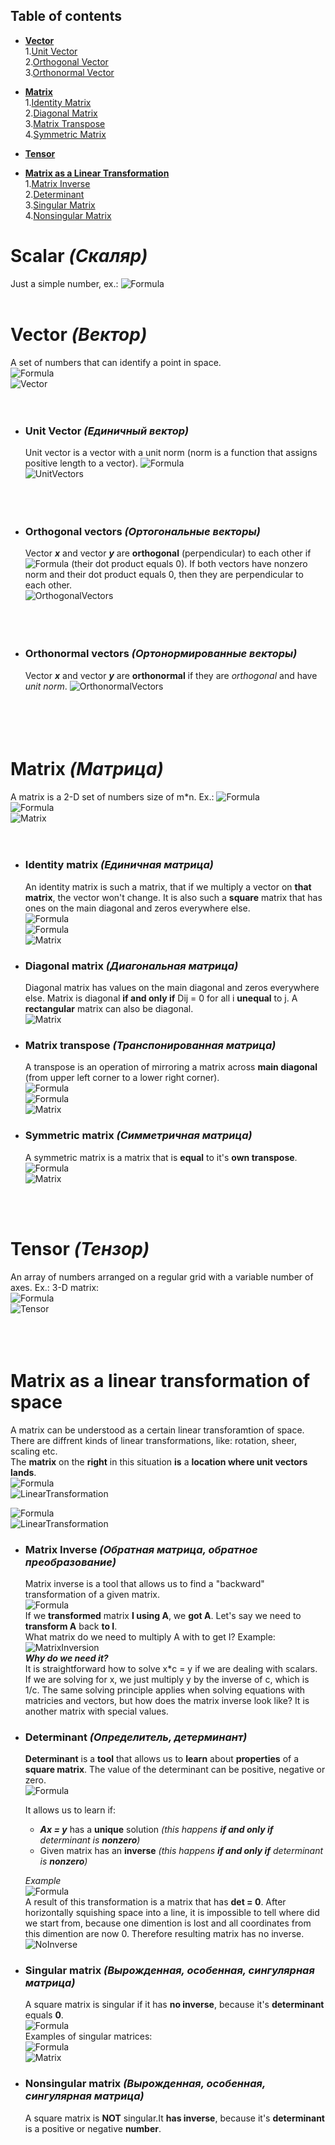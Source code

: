 ## Table of contents  

- **[Vector](#Vector)**  
		1.[Unit Vector](#UnitVector)  
        2.[Orthogonal Vector](#OrthogonalVector)  
        3.[Orthonormal Vector](#OrthonormalVector)  
- **[Matrix](#Matrix)**  
		1.[Identity Matrix](#IdentityMatrix)  
        2.[Diagonal Matrix](#DiagonalMatrix)  
        3.[Matrix Transpose](#MatrixTranspose)  
        4.[Symmetric Matrix](#SymmetricMatrix)  
        
- **[Tensor](#Tensor)**  
- **[Matrix as a Linear Transformation](#LinearTransformation)**  
		1.[Matrix Inverse](#MatrixInverse)  
        2.[Determinant](#Determinant)  
        3.[Singular Matrix](#SingularMatrix)    
        4.[Nonsingular Matrix](#NonsingularMatrix)


# Scalar _(Скаляр)_
Just a simple number, ex.:
![Formula](/Formulas/f1.png)  
<br />  

<a name="Vector">  
  
# Vector _(Вектор)_
A set of numbers that can identify a point in space.   
![Formula](/Formulas/f2.png)      
![Vector](/Images/vector.png)
<br />  
<br />  

<a name="UnitVector">  
  
-	### Unit Vector _(Единичный вектор)_
	Unit vector is a vector with a unit norm (norm is a function that assigns positive length to a vector). 
	![Formula](/Formulas/f3.png)    
	![UnitVectors](/Images/UnitVectors.png) 
    <br />  
    <br />  
    </a>
    <a name="OrthogonalVector">  
-	### Orthogonal vectors _(Ортогональные векторы)_
	Vector _**x**_ and vector _**y**_ are **orthogonal** (perpendicular) to each other if![Formula](/Formulas/f4.png) (their dot product 		equals 0). If both vectors have nonzero norm and their dot product 		equals 0, then they are 			perpendicular to each other.   
	![OrthogonalVectors](/Images/OrthogonalVectors.png)
    <br />  
    <br />   
    </a>
    <a name="OrthonormalVector">
-	### Orthonormal vectors _(Ортонормированные векторы)_
	Vector _**x**_ and vector _**y**_ are **orthonormal** if they are _orthogonal_ and have _unit norm_.
    ![OrthonormalVectors](/Images/OrthonormalVectors.gif)
    <br />  
    <br />  
    <br /> 
    </a>
    
    
<a name="Matrix">  
    
# Matrix _(Матрица)_
A matrix is a 2-D set of numbers size of m*n. Ex.: 
![Formula](/Formulas/f5.png)  
![Formula](/Formulas/f6.png)  
![Matrix](/Images/matrix.png)
<br />  
<br /> 

<a name="IdentityMatrix">  
  
-	### Identity matrix _(Единичная матрица)_
	An identity matrix is such a matrix, that if we multiply a vector on **that matrix**, the vector won't change. It is also such a **square** matrix that has ones on the main diagonal and zeros everywhere else.  
	![Formula](/Formulas/f9.png)  
    ![Formula](/Formulas/f10.png)  
	![Matrix](/Images/IdentityMatrix.png)  
  </a>
    <a name="DiagonalMatrix">  
      
-	### Diagonal matrix _(Диагональная матрица)_
	Diagonal matrix has values on the main diagonal and zeros everywhere else. Matrix is diagonal **if and only if** Dij = 0 for all i **unequal** to j. A **rectangular** matrix can also be diagonal.     
	![Matrix](/Images/DiagonalMatrix.png)  
    </a>
    <a name="MatrixTranspose">  
    
 -	### Matrix transpose _(Транспонированная матрица)_  
 	A transpose is an operation of mirroring a matrix across **main diagonal** (from upper left corner to a 	lower right corner).  
 	![Formula](/Formulas/f11.png)  
 	![Formula](/Formulas/f12.png)  
  	![Matrix](/Images/MatrixTranspose.gif)
 	</a>
	<a name="SymmetricMatrix"> 

-	### Symmetric matrix _(Симметричная матрица)_
	A symmetric matrix is a matrix that is **equal** to it's **own transpose**.  
	![Formula](/Formulas/f8.png)  
	![Matrix](/Images/SymmetricMatrix.gif)  
    
     </a>  
     <br />  
     <br />  

# Tensor _(Тензор)_ 
An array of numbers arranged on a regular grid with a variable number of axes. Ex.: 3-D matrix:  
![Formula](/Formulas/f7.png)  
![Tensor](/Images/Tensor.png)  
<br />  
<br />   

<a name="LinearTransformation">  

# Matrix as a linear transformation of space
A matrix can be understood as a certain linear transforamtion of space.  
There are diffrent kinds of linear transformations, like: rotation, sheer, scaling etc.  
The **matrix** on the **right** in this situation **is** a **location where unit vectors lands**.  
![Formula](/Formulas/f16.png)  
![LinearTransformation](/Images/SpaceRotation.gif)  
  
![Formula](/Formulas/f15.png)  
![LinearTransformation](/Images/SpaceScale.gif)   

<a name="MatrixInverse">  
  
  
 -	### Matrix Inverse _(Обратная матрица, обратное преобразование)_
	Matrix inverse is a tool that allows us to find a "backward" transformation of a given matrix.  
    ![Formula](/Formulas/f17.png)  
    If we **transformed** matrix **I using A**, we **got A**. Let's say we need to **transform A** back **to I**.  
    What matrix do we need to multiply A with to get I? Example:  
   	![MatrixInversion](/Images/MatrixInverse.gif)  
    _**Why do we need it?**_  
    It is straightforward how to solve x*c = y if we are dealing with scalars. If we are solving for x, we just multiply y by the inverse of c, which is 1/c. The same solving principle applies when solving equations with matricies and vectors, but how does the matrix inverse look like? It is another matrix with special values. 
    
     <a name="Determinant"> 
      
  -	### Determinant _(Определитель, детерминант)_  
  	**Determinant** is a **tool** that allows us to **learn** about **properties** of a **square matrix**. The value of the determinant can be positive, negative or zero.  
    ![Formula](/Formulas/f19.png)  
      
      
    It allows us to learn if:  
    - _**Ax = y**_ has a **unique** solution _(this happens **if and only if** determinant is **nonzero**)_ 
    - Given matrix has an **inverse** _(this happens **if and only if** determinant is **nonzero**)_
        
    
      
    _Example_  
    ![Formula](/Formulas/f18.png)   
    A result of this transformation is a matrix that has **det = 0**. After horizontally squishing space into a line, it is impossible to tell where did we start from, because one dimention is lost and all coordinates from this dimention are now 0. Therefore resulting matrix has no inverse.  
   ![NoInverse](/Images/noInverse.gif)
    
    
    <a name="SingularMatrix">
     
-	### Singular matrix _(Вырожденная, особенная, сингулярная матрица)_
	A square matrix is singular if it has **no inverse**, because it's **determinant** equals **0**.  
  	![Formula](/Formulas/f13.png)  
    Examples of singular matrices:  
    ![Formula](/Formulas/f14.png)  
  	![Matrix](/Images/SingularMatrix.gif)  
    
- 	### Nonsingular matrix _(Вырожденная, особенная, сингулярная матрица)_
	A square matrix is **NOT** singular.It **has inverse**, because it's **determinant** is a positive or negative **number**.  
    